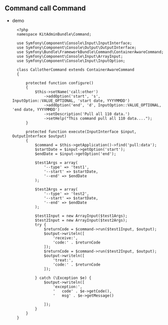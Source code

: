 ## Command call Command
- demo

		<?php
		namespace KitAdminBundle\Command;
		
		use Symfony\Component\Console\Input\InputInterface;
		use Symfony\Component\Console\Output\OutputInterface;
		use Symfony\Bundle\FrameworkBundle\Command\ContainerAwareCommand;
		use Symfony\Component\Console\Input\ArrayInput;
		use Symfony\Component\Console\Input\InputOption;
		
		class CallotherCommand extends ContainerAwareCommand
		{
		
		    protected function configure()
		    {
		        $this->setName('call:other')
		            ->addOption('start', 's', InputOption::VALUE_OPTIONAL, 'start date, YYYYMMDD')
		            ->addOption('end', 'd', InputOption::VALUE_OPTIONAL, 'end date, YYYYMMDD')
		            ->setDescription('Pull all 110 data.')
		            ->setHelp("This command pull all 110 data....");
		    }
		
		    protected function execute(InputInterface $input, OutputInterface $output)
		    {
		        $command = $this->getApplication()->find('pull:data');
		        $startDate = $input->getOption('start');
		        $endDate = $input->getOption('end');
		        
		        $test1Args = array(
		            '--type' => 'test1',
		            '--start' => $startDate,
		            '--end' => $endDate
		        );
		        
		        $test2Args = array(
		            '--type' => 'test2',
		            '--start' => $startDate,
		            '--end' => $endDate
		        );
		        
		        $test1Input = new ArrayInput($test1Args);
		        $test2Input = new ArrayInput($test2Args);
		        try {
		            $returnCode = $command->run($test1Input, $output);
		            $output->writeln([
		                'receive:',
		                'code:' . $returnCode
		            ]);
		            $returnCode = $command->run($test2Input, $output);
		            $output->writeln([
		                'treat:',
		                'code:' . $returnCode
		            ]);
		           
		        } catch (\Exception $e) {
		            $output->writeln([
		                'exception:',
		                '   code' . $e->getCode(),
		                '   msg' . $e->getMessage()
		            
		            ]);
		        }
		    }
		}